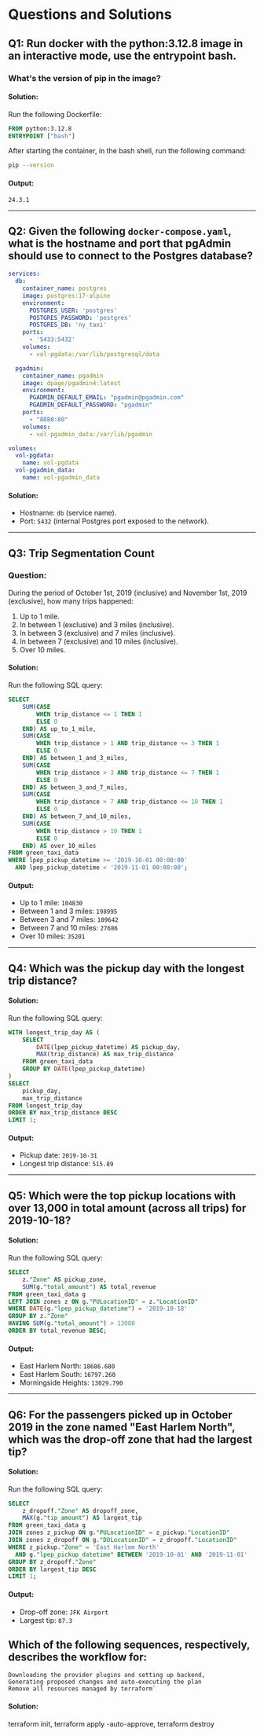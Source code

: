 # Questions and Solutions

## Q1: Run docker with the python:3.12.8 image in an interactive mode, use the entrypoint bash.

### What's the version of pip in the image?

#### Solution:
Run the following Dockerfile:

```dockerfile
FROM python:3.12.8
ENTRYPOINT ["bash"]
```

After starting the container, in the bash shell, run the following command:

```bash
pip --version
```

#### Output:
```
24.3.1
```

---

## Q2: Given the following `docker-compose.yaml`, what is the hostname and port that pgAdmin should use to connect to the Postgres database?

```yaml
services:
  db:
    container_name: postgres
    image: postgres:17-alpine
    environment:
      POSTGRES_USER: 'postgres'
      POSTGRES_PASSWORD: 'postgres'
      POSTGRES_DB: 'ny_taxi'
    ports:
      - '5433:5432'
    volumes:
      - vol-pgdata:/var/lib/postgresql/data

  pgadmin:
    container_name: pgadmin
    image: dpage/pgadmin4:latest
    environment:
      PGADMIN_DEFAULT_EMAIL: "pgadmin@pgadmin.com"
      PGADMIN_DEFAULT_PASSWORD: "pgadmin"
    ports:
      - "8080:80"
    volumes:
      - vol-pgadmin_data:/var/lib/pgadmin  

volumes:
  vol-pgdata:
    name: vol-pgdata
  vol-pgadmin_data:
    name: vol-pgadmin_data
```

#### Solution:
- Hostname: `db` (service name).
- Port: `5432` (internal Postgres port exposed to the network).

---

## Q3: Trip Segmentation Count

### Question:
During the period of October 1st, 2019 (inclusive) and November 1st, 2019 (exclusive), how many trips happened:
1. Up to 1 mile.
2. In between 1 (exclusive) and 3 miles (inclusive).
3. In between 3 (exclusive) and 7 miles (inclusive).
4. In between 7 (exclusive) and 10 miles (inclusive).
5. Over 10 miles.

#### Solution:
Run the following SQL query:

```sql
SELECT 
    SUM(CASE 
        WHEN trip_distance <= 1 THEN 1
        ELSE 0
    END) AS up_to_1_mile,
    SUM(CASE 
        WHEN trip_distance > 1 AND trip_distance <= 3 THEN 1
        ELSE 0
    END) AS between_1_and_3_miles,
    SUM(CASE 
        WHEN trip_distance > 3 AND trip_distance <= 7 THEN 1
        ELSE 0
    END) AS between_3_and_7_miles,
    SUM(CASE 
        WHEN trip_distance > 7 AND trip_distance <= 10 THEN 1
        ELSE 0
    END) AS between_7_and_10_miles,
    SUM(CASE 
        WHEN trip_distance > 10 THEN 1
        ELSE 0
    END) AS over_10_miles
FROM green_taxi_data
WHERE lpep_pickup_datetime >= '2019-10-01 00:00:00'
  AND lpep_pickup_datetime < '2019-11-01 00:00:00';
```

#### Output:
- Up to 1 mile: `104830`
- Between 1 and 3 miles: `198995`
- Between 3 and 7 miles: `109642`
- Between 7 and 10 miles: `27686`
- Over 10 miles: `35201`

---

## Q4: Which was the pickup day with the longest trip distance?

#### Solution:
Run the following SQL query:

```sql
WITH longest_trip_day AS (
    SELECT 
        DATE(lpep_pickup_datetime) AS pickup_day,
        MAX(trip_distance) AS max_trip_distance
    FROM green_taxi_data
    GROUP BY DATE(lpep_pickup_datetime)
)
SELECT 
    pickup_day,
    max_trip_distance
FROM longest_trip_day
ORDER BY max_trip_distance DESC
LIMIT 1;
```

#### Output:
- Pickup date: `2019-10-31`
- Longest trip distance: `515.89`

---

## Q5: Which were the top pickup locations with over 13,000 in total amount (across all trips) for 2019-10-18?

#### Solution:
Run the following SQL query:

```sql
SELECT 
    z."Zone" AS pickup_zone,
    SUM(g."total_amount") AS total_revenue
FROM green_taxi_data g
LEFT JOIN zones z ON g."PULocationID" = z."LocationID"
WHERE DATE(g."lpep_pickup_datetime") = '2019-10-18'
GROUP BY z."Zone"
HAVING SUM(g."total_amount") > 13000
ORDER BY total_revenue DESC;
```

#### Output:
- East Harlem North: `18686.680`
- East Harlem South: `16797.260`
- Morningside Heights: `13029.790`

---

## Q6: For the passengers picked up in October 2019 in the zone named "East Harlem North", which was the drop-off zone that had the largest tip?

#### Solution:
Run the following SQL query:

```sql
SELECT 
    z_dropoff."Zone" AS dropoff_zone,
    MAX(g."tip_amount") AS largest_tip
FROM green_taxi_data g
JOIN zones z_pickup ON g."PULocationID" = z_pickup."LocationID"
JOIN zones z_dropoff ON g."DOLocationID" = z_dropoff."LocationID"
WHERE z_pickup."Zone" = 'East Harlem North'
  AND g."lpep_pickup_datetime" BETWEEN '2019-10-01' AND '2019-11-01'
GROUP BY z_dropoff."Zone"
ORDER BY largest_tip DESC
LIMIT 1;
```

#### Output:
- Drop-off zone: `JFK Airport`
- Largest tip: `87.3`


## Which of the following sequences, respectively, describes the workflow for:

    Downloading the provider plugins and setting up backend,
    Generating proposed changes and auto-executing the plan
    Remove all resources managed by terraform`

#### Solution:
  terraform init, terraform apply -auto-approve, terraform destroy

